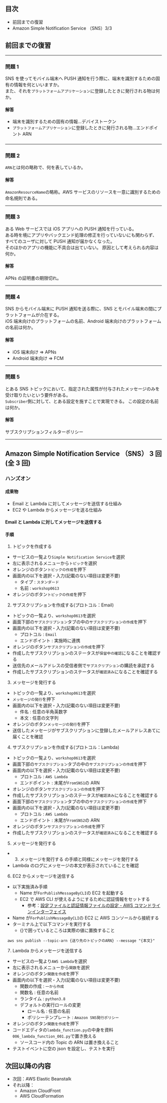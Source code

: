 ## 目次

-   前回までの復習
-   Amazon Simple Notification Service （SNS）3/3

## 前回までの復習

---

### 問題 1

SNS を使ってモバイル端末へ PUSH 通知を行う際に、端末を識別するための固有の情報を何といいますか。  
また、それを`プラットフォームアプリケーション`に登録したときに発行される物は何か。

#### 解答

-   端末を識別するための固有の情報…デバイストークン
-   `プラットフォームアプリケーション`に登録したときに発行される物…エンドポイント ARN

###

---

### 問題 2

`ARN`とは何の略称で、何を表しているか。

#### 解答

`AmazonResourceName`の略称。AWS サービスのリソースを一意に識別するための命名規則である。

---

### 問題 3

ある Web サービスでは iOS アプリへの PUSH 通知を行っている。  
ある時を境にアプリやバックエンド処理の修正を行っていないにも関わらず、
すべてのユーザに対して PUSH 通知が届かなくなった。  
そのほかのアプリの機能に不具合は出ていない。
原因として考えられる内容は何か。

#### 解答

APNs の証明書の期限切れ。

---

### 問題 4

SNS からモバイル端末に PUSH 通知を送る際に、SNS とモバイル端末の間にプラットフォームが介在する。  
iOS 端末向けのプラットフォームの名前、Android 端末向けのプラットフォームの名前は何か。

#### 解答

-   iOS 端末向け ⇒ APNs
-   Android 端末向け ⇒ FCM

---

### 問題 5

とある SNS トピックにおいて、指定された属性が付与されたメッセージのみを受け取りたいという要件がある。  
`Subscriber`側に対して、とある設定を施すことで実現できる。
この設定の名前は何か。

#### 解答

サブスクリプションフィルターポリシー

---

## Amazon Simple Notification Service （SNS） 3 回(全 3 回)

### ハンズオン

#### 成果物

-   Email と Lambda に対してメッセージを送信する仕組み
-   EC2 や Lambda からメッセージを送る仕組み

#### Email と Lambda に対してメッセージを送信する

#### 手順

1.  トピックを作成する

-   サービスの一覧より`Simple Notification Service`を選択
-   左に表示されるメニューから`トピック`を選択
-   オレンジのボタン`トピックの作成`を押下
-   画面内の以下を選択・入力(記載のない項目は変更不要)
    -   タイプ : `スタンダード`
    -   名前 : `workshop0613`
-   オレンジのボタン`トピックの作成`を押下

2. サブスクリプションを作成する(プロトコル：Email)

-   トピックの一覧より、`workshop0613`を選択
-   画面下部の`サブスクリプション`タブの中の`サブスクリプションの作成`を押下
-   画面内の以下を選択・入力(記載のない項目は変更不要)
    -   プロトコル : `Email`
    -   エンドポイント : 実施時に連携
-   オレンジのボタン`サブスクリプションの作成`を押下
-   作成したサブスクリプションのステータスが`保留中の確認`になることを確認する
-   送信先のメールアドレスの受信者側で`サブスクリプション`の購読を承認する
-   作成したサブスクリプションのステータスが`確認済み`になることを確認する

3. メッセージを発行する

-   トピックの一覧より、`workshop0613`を選択
-   `メッセージの発行`を押下
-   画面内の以下を選択・入力(記載のない項目は変更不要)
    -   件名 : 任意の半角英数字
    -   本文 : 任意の文字列
-   オレンジのボタン`メッセージの発行`を押下
-   送信したメッセージがサブスクリプションに登録したメールアドレスあてに届くことを確認

4. サブスクリプションを作成する(プロトコル：Lambda)

-   トピックの一覧より、`workshop0613`を選択
-   画面下部の`サブスクリプション`タブの中の`サブスクリプションの作成`を押下
-   画面内の以下を選択・入力(記載のない項目は変更不要)
    -   プロトコル : `AWS Lambda`
    -   エンドポイント : 末尾が`FromSNS1`の ARN
-   オレンジのボタン`サブスクリプションの作成`を押下
-   作成したサブスクリプションのステータスが`確認済み`になることを確認する
-   画面下部の`サブスクリプション`タブの中の`サブスクリプションの作成`を押下
-   画面内の以下を選択・入力(記載のない項目は変更不要)
    -   プロトコル : `AWS Lambda`
    -   エンドポイント : 末尾が`FromSNS2`の ARN
-   オレンジのボタン`サブスクリプションの作成`を押下
-   作成したサブスクリプションのステータスが`確認済み`になることを確認する

5. メッセージを発行する

-   3. メッセージを発行する の手順と同様にメッセージを発行する
-   Lambda のログにメッセージの本文が表示されていることを確認

6. EC2 からメッセージを送信する

-   以下実施済み手順
    -   Name が`ForPublishMessageByCLI`の EC2 を起動する
    -   EC2 で AWS CLI が使えるようにするために認証情報をセットする
        -   参考：[設定ファイルと認証情報ファイルの設定 - AWS コマンドラインインターフェイス](https://docs.aws.amazon.com/ja_jp/cli/latest/userguide/cli-configure-files.html)
-   Name が`ForPublishMessageByCLI`の EC2 に AWS コンソールから接続する
-   ターミナル上で以下コマンドを実行する
    -   {}で囲っているところは実際の値に置換すること

```
 aws sns publish --topic-arn {送り先のトピックのARN} --message "{本文}"
```

7. Lambda からメッセージを送信する

-   サービスの一覧より`AWS Lambda`を選択
-   左に表示されるメニューから`関数`を選択
-   オレンジのボタン`関数を作成`を押下
-   画面内の以下を選択・入力(記載のない項目は変更不要)
    -   関数の作成 : `一から作成`
    -   関数名 : 任意の名前
    -   ランタイム : `python3.8`
    -   デフォルトの実行ロールの変更
        -   ロール名 : 任意の名前
        -   ポリシーテンプレート : `Amazon SNS発行ポリシー`
-   オレンジのボタン`関数を作成`を押下
-   コードエディタの`lambda_function.py`の中身を資料`006_lambda_function_001.py`で置き換える
    -   ソースコード内の Topic の ARN は置き換えること
-   テストイベントに空の json を設定し、テストを実行

## 次回以降の内容

-   次回：AWS Elastic Beanstalk
-   それ以降：
    -   Amazon CloudFront
    -   AWS CloudFormation
